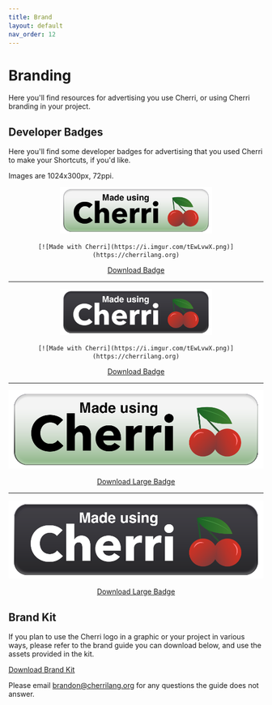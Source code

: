 ```yaml
---
title: Brand
layout: default
nav_order: 12
---
```


# Branding

Here you'll find resources for advertising you use Cherri, or using Cherri branding in your project.

## Developer Badges

Here you'll find some developer badges for advertising that you used Cherri to make your Shortcuts, if you'd like.

Images are 1024x300px, 72ppi.

<div style="text-align: center">

<img src="/assets/badge.png" width="300" alt="Standard Badge"/>
<br/>

```
[![Made with Cherri](https://i.imgur.com/tEwLvwX.png)](https://cherrilang.org)
```

<a href="/assets/badge_1x.png" download="Cherri Badge.png" class="btn btn-red" target="_blank">Download Badge</a>

<hr/>

<img src="/assets/badge_dark.png" width="300" alt="Dark Backgorund Badge"/>
<br/>

```
[![Made with Cherri](https://i.imgur.com/tEwLvwX.png)](https://cherrilang.org)
```

<a href="/assets/badge_dark_1x.png" download="Cherri Badge Dark.png" class="btn btn-red" target="_blank">Download Badge</a>

<hr/>

<img src="/assets/badge.png" width="1024" alt="Standard Badge"/><br/>

<a href="/assets/badge.png" download="Cherri Badge Large.png" class="btn btn-red" target="_blank">Download Large Badge</a>

<hr/>

<img src="/assets/badge_dark.png" width="1024" alt="Dark Backgorund Large Badge"/><br/>

<a href="/assets/badge_dark.png" download="Cherri Badge Large Dark.png" class="btn btn-red" target="_blank">Download Large Badge</a>

</div>

## Brand Kit

If you plan to use the Cherri logo in a graphic or your project in various ways, please refer to the brand guide you can download below, and use the assets provided in the kit.

<a href="/assets/cherri-brand-kit.zip" download="Cherri Brand Kit.zip" class="btn btn-red" target="_blank">Download Brand Kit</a>

Please email [brandon@cherrilang.org](mailto:brandon@cherrilang.org) for any questions the guide does not answer.
